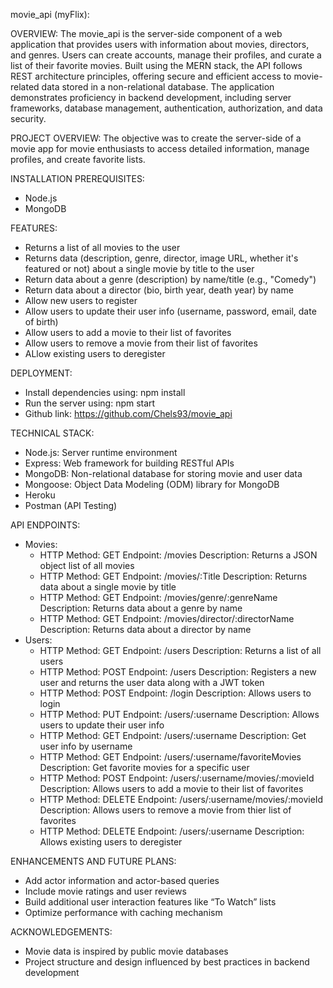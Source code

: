 movie_api (myFlix):

OVERVIEW:
The movie_api is the server-side component of a web application that provides users with information about movies, directors, and genres. Users can create accounts, manage their profiles, and curate a list of their favorite movies. Built using the MERN stack, the API follows REST architecture principles, offering secure and efficient access to movie-related data stored in a non-relational database. The application demonstrates proficiency in backend development, including server frameworks, database management, authentication, authorization, and data security.

PROJECT OVERVIEW:
The objective was to create the server-side of a movie app for
movie enthusiasts to access detailed information, manage profiles,
and create favorite lists.

INSTALLATION PREREQUISITES:

- Node.js
- MongoDB

FEATURES:

- Returns a list of all movies to the user
- Returns data (description, genre, director, image URL, whether it's featured or not) about a single movie by title to the user
- Return data about a genre (description) by name/title (e.g., "Comedy")
- Return data about a director (bio, birth year, death year) by name
- Allow new users to register
- Allow users to update their user info (username, password, email, date of birth)
- Allow users to add a movie to their list of favorites
- Allow users to remove a movie from their list of favorites
- ALlow existing users to deregister

DEPLOYMENT:

- Install dependencies using: npm install
- Run the server using: npm start
- Github link: https://github.com/Chels93/movie_api

TECHNICAL STACK:

- Node.js: Server runtime environment
- Express: Web framework for building RESTful APIs
- MongoDB: Non-relational database for storing movie and user data
- Mongoose: Object Data Modeling (ODM) library for MongoDB
- Heroku
- Postman (API Testing)

API ENDPOINTS:

- Movies:
  - HTTP Method: GET Endpoint: /movies Description: Returns a JSON object list of all movies
  - HTTP Method: GET Endpoint: /movies/:Title Description: Returns data about a single movie by title
  - HTTP Method: GET Endpoint: /movies/genre/:genreName Description: Returns data about a genre by name
  - HTTP Method: GET Endpoint: /movies/director/:directorName Description: Returns data about a director by name
- Users:
  - HTTP Method: GET Endpoint: /users Description: Returns a list of all users
  - HTTP Method: POST Endpoint: /users Description: Registers a new user and returns the user data along with a JWT token
  - HTTP Method: POST Endpoint: /login Description: Allows users to login
  - HTTP Method: PUT Endpoint: /users/:username Description: Allows users to update their user info
  - HTTP Method: GET Endpoint: /users/:username Description: Get user info by username
  - HTTP Method: GET Endpoint: /users/:username/favoriteMovies Description: Get favorite movies for a specific user
  - HTTP Method: POST Endpoint: /users/:username/movies/:movieId Description: Allows users to add a movie to their list of favorites
  - HTTP Method: DELETE Endpoint: /users/:username/movies/:movieId Description: Allows users to remove a movie from thier list of favorites
  - HTTP Method: DELETE Endpoint: /users/:username Description: Allows existing users to deregister

ENHANCEMENTS AND FUTURE PLANS:

- Add actor information and actor-based queries
- Include movie ratings and user reviews
- Build additional user interaction features like “To Watch” lists
- Optimize performance with caching mechanism

ACKNOWLEDGEMENTS:

- Movie data is inspired by public movie databases
- Project structure and design influenced by best practices in backend development
